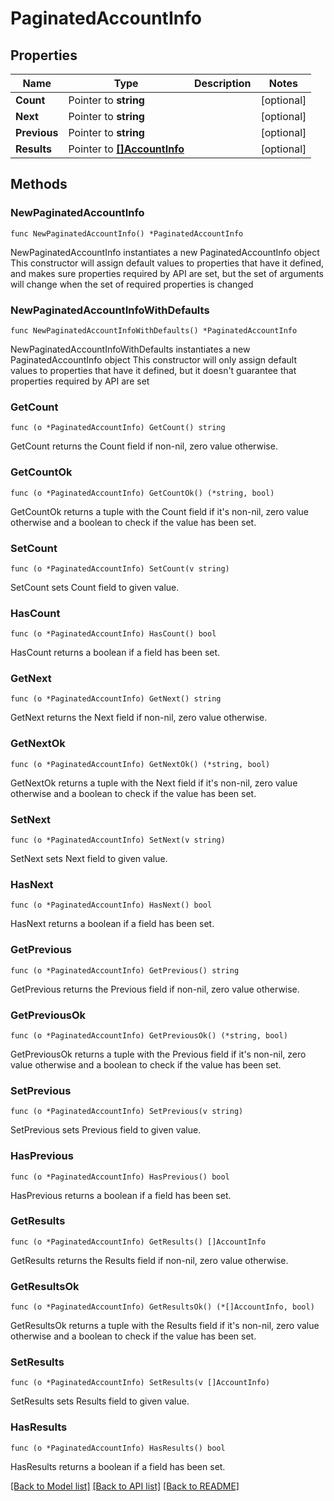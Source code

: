# PaginatedAccountInfo

## Properties

Name | Type | Description | Notes
------------ | ------------- | ------------- | -------------
**Count** | Pointer to **string** |  | [optional] 
**Next** | Pointer to **string** |  | [optional] 
**Previous** | Pointer to **string** |  | [optional] 
**Results** | Pointer to [**[]AccountInfo**](AccountInfo.md) |  | [optional] 

## Methods

### NewPaginatedAccountInfo

`func NewPaginatedAccountInfo() *PaginatedAccountInfo`

NewPaginatedAccountInfo instantiates a new PaginatedAccountInfo object
This constructor will assign default values to properties that have it defined,
and makes sure properties required by API are set, but the set of arguments
will change when the set of required properties is changed

### NewPaginatedAccountInfoWithDefaults

`func NewPaginatedAccountInfoWithDefaults() *PaginatedAccountInfo`

NewPaginatedAccountInfoWithDefaults instantiates a new PaginatedAccountInfo object
This constructor will only assign default values to properties that have it defined,
but it doesn't guarantee that properties required by API are set

### GetCount

`func (o *PaginatedAccountInfo) GetCount() string`

GetCount returns the Count field if non-nil, zero value otherwise.

### GetCountOk

`func (o *PaginatedAccountInfo) GetCountOk() (*string, bool)`

GetCountOk returns a tuple with the Count field if it's non-nil, zero value otherwise
and a boolean to check if the value has been set.

### SetCount

`func (o *PaginatedAccountInfo) SetCount(v string)`

SetCount sets Count field to given value.

### HasCount

`func (o *PaginatedAccountInfo) HasCount() bool`

HasCount returns a boolean if a field has been set.

### GetNext

`func (o *PaginatedAccountInfo) GetNext() string`

GetNext returns the Next field if non-nil, zero value otherwise.

### GetNextOk

`func (o *PaginatedAccountInfo) GetNextOk() (*string, bool)`

GetNextOk returns a tuple with the Next field if it's non-nil, zero value otherwise
and a boolean to check if the value has been set.

### SetNext

`func (o *PaginatedAccountInfo) SetNext(v string)`

SetNext sets Next field to given value.

### HasNext

`func (o *PaginatedAccountInfo) HasNext() bool`

HasNext returns a boolean if a field has been set.

### GetPrevious

`func (o *PaginatedAccountInfo) GetPrevious() string`

GetPrevious returns the Previous field if non-nil, zero value otherwise.

### GetPreviousOk

`func (o *PaginatedAccountInfo) GetPreviousOk() (*string, bool)`

GetPreviousOk returns a tuple with the Previous field if it's non-nil, zero value otherwise
and a boolean to check if the value has been set.

### SetPrevious

`func (o *PaginatedAccountInfo) SetPrevious(v string)`

SetPrevious sets Previous field to given value.

### HasPrevious

`func (o *PaginatedAccountInfo) HasPrevious() bool`

HasPrevious returns a boolean if a field has been set.

### GetResults

`func (o *PaginatedAccountInfo) GetResults() []AccountInfo`

GetResults returns the Results field if non-nil, zero value otherwise.

### GetResultsOk

`func (o *PaginatedAccountInfo) GetResultsOk() (*[]AccountInfo, bool)`

GetResultsOk returns a tuple with the Results field if it's non-nil, zero value otherwise
and a boolean to check if the value has been set.

### SetResults

`func (o *PaginatedAccountInfo) SetResults(v []AccountInfo)`

SetResults sets Results field to given value.

### HasResults

`func (o *PaginatedAccountInfo) HasResults() bool`

HasResults returns a boolean if a field has been set.


[[Back to Model list]](../README.md#documentation-for-models) [[Back to API list]](../README.md#documentation-for-api-endpoints) [[Back to README]](../README.md)


